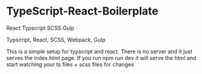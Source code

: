 # TypeScript-React-Boilerplate
React Typscript SCSS Gulp

Typscript, React, SCSS, Webpack, Gulp

This is a simple setup for typscript and react. 
There is no server and it just serves the index.html page. 
If you run npm run dev it will serve the html and start watching your ts files + scss files for changes
